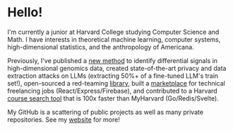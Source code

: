 # Hello!

I'm currently a junior at Harvard College studying Computer Science and Math. I have interests in theoretical machine learning, computer systems, high-dimensional statistics, and the anthropology of Americana. 

Previously, I've published a [new method](https://www.nature.com/articles/s41467-022-34626-6) to identify differential signals in high-dimensional genomics data, created state-of-the-art privacy and data extraction attacks on LLMs (extracting 50%+ of a fine-tuned LLM's train set!), open-sourced a red-teaming [library](https://github.com/safr-ai-lab/pandora-llm), built a [marketplace](https://quidio.co) for technical freelancing jobs (React/Express/Firebase), and contributed to a Harvard [course search tool](https://classes.wtf) that is 100x faster than MyHarvard (Go/Redis/Svelte). 

My GitHub is a scattering of public projects as well as many private repositories. See my [website](https://jeffreygwang.com) for more! 
